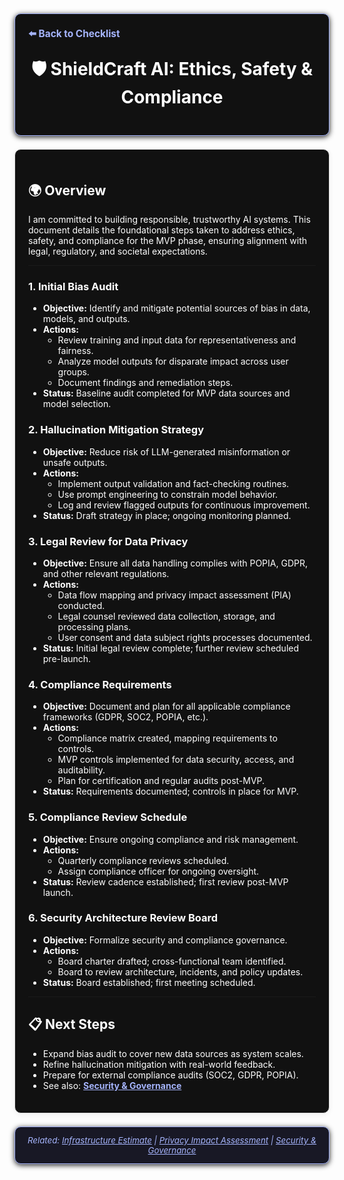 <section style="border:1px solid #a5b4fc; border-radius:10px; margin:1.5em 0; box-shadow:0 2px 8px #222; padding:1.5em; background:#111; color:#fff;">
<div style="margin-bottom:1.5em;">
  <a href="./checklist.md" style="color:#a5b4fc; font-weight:bold; text-decoration:none; font-size:1.1em;">⬅️ Back to Checklist</a>
</div>
<h1 align="center" style="margin-top:0; font-size:2em;">🛡️ ShieldCraft AI: Ethics, Safety & Compliance</h1>
</section>

<section style="border:1px solid #e0e0e0; border-radius:10px; margin:1.5em 0; box-shadow:0 2px 8px #f0f0f0; padding:1.5em; background:#111; color:#fff;">

## 🌍 Overview
I am committed to building responsible, trustworthy AI systems. This document details the foundational steps taken to address ethics, safety, and compliance for the MVP phase, ensuring alignment with legal, regulatory, and societal expectations.

---

### 1. Initial Bias Audit
<ul>
<li><b>Objective:</b> Identify and mitigate potential sources of bias in data, models, and outputs.</li>
<li><b>Actions:</b>
  <ul>
    <li>Review training and input data for representativeness and fairness.</li>
    <li>Analyze model outputs for disparate impact across user groups.</li>
    <li>Document findings and remediation steps.</li>
  </ul>
</li>
<li><b>Status:</b> Baseline audit completed for MVP data sources and model selection.</li>
</ul>

### 2. Hallucination Mitigation Strategy
<ul>
<li><b>Objective:</b> Reduce risk of LLM-generated misinformation or unsafe outputs.</li>
<li><b>Actions:</b>
  <ul>
    <li>Implement output validation and fact-checking routines.</li>
    <li>Use prompt engineering to constrain model behavior.</li>
    <li>Log and review flagged outputs for continuous improvement.</li>
  </ul>
</li>
<li><b>Status:</b> Draft strategy in place; ongoing monitoring planned.</li>
</ul>

### 3. Legal Review for Data Privacy
<ul>
<li><b>Objective:</b> Ensure all data handling complies with POPIA, GDPR, and other relevant regulations.</li>
<li><b>Actions:</b>
  <ul>
    <li>Data flow mapping and privacy impact assessment (PIA) conducted.</li>
    <li>Legal counsel reviewed data collection, storage, and processing plans.</li>
    <li>User consent and data subject rights processes documented.</li>
  </ul>
</li>
<li><b>Status:</b> Initial legal review complete; further review scheduled pre-launch.</li>
</ul>

### 4. Compliance Requirements
<ul>
<li><b>Objective:</b> Document and plan for all applicable compliance frameworks (GDPR, SOC2, POPIA, etc.).</li>
<li><b>Actions:</b>
  <ul>
    <li>Compliance matrix created, mapping requirements to controls.</li>
    <li>MVP controls implemented for data security, access, and auditability.</li>
    <li>Plan for certification and regular audits post-MVP.</li>
  </ul>
</li>
<li><b>Status:</b> Requirements documented; controls in place for MVP.</li>
</ul>

### 5. Compliance Review Schedule
<ul>
<li><b>Objective:</b> Ensure ongoing compliance and risk management.</li>
<li><b>Actions:</b>
  <ul>
    <li>Quarterly compliance reviews scheduled.</li>
    <li>Assign compliance officer for ongoing oversight.</li>
  </ul>
</li>
<li><b>Status:</b> Review cadence established; first review post-MVP launch.</li>
</ul>

### 6. Security Architecture Review Board
<ul>
<li><b>Objective:</b> Formalize security and compliance governance.</li>
<li><b>Actions:</b>
  <ul>
    <li>Board charter drafted; cross-functional team identified.</li>
    <li>Board to review architecture, incidents, and policy updates.</li>
  </ul>
</li>
<li><b>Status:</b> Board established; first meeting scheduled.</li>
</ul>

---

## 📋 Next Steps
<ul>
  <li>Expand bias audit to cover new data sources as system scales.</li>
  <li>Refine hallucination mitigation with real-world feedback.</li>
  <li>Prepare for external compliance audits (SOC2, GDPR, POPIA).</li>
  <li>See also: <a href="./security_governance.md" style="color:#a5b4fc; font-weight:bold;">Security & Governance</a></li>
</ul>

</section>

<section style="border:1px solid #a5b4fc; border-radius:10px; margin:1.5em 0; box-shadow:0 2px 8px #222; padding:1em; background:#181825; color:#a5b4fc; font-size:0.95em; text-align:center;">
  <em>Related: <a href="./infra_estimate.md" style="color:#a5b4fc;">Infrastructure Estimate</a> | <a href="./privacy_impact_assessment.md" style="color:#a5b4fc;">Privacy Impact Assessment</a> | <a href="./security_governance.md" style="color:#a5b4fc;">Security & Governance</a></em>
</section>
